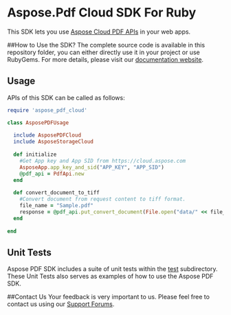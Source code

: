 # Aspose.Pdf Cloud SDK For Ruby
This SDK lets you use [Aspose Cloud PDF APIs](http://www.aspose.com/cloud/pdf-api.aspx) in your web apps.

##How to Use the SDK?
The complete source code is available in this repository folder, you can either directly use it in your project or use RubyGems. For more details, please visit our [documentation website](http://www.aspose.com/docs/display/pdfcloud/Available+SDKs).

## Usage
APIs of this SDK can be called as follows:

```ruby
require 'aspose_pdf_cloud'

class AsposePDFUsage
  
  include AsposePDFCloud
  include AsposeStorageCloud
	
  def initialize
    #Get App key and App SID from https://cloud.aspose.com
    AsposeApp.app_key_and_sid("APP_KEY", "APP_SID")
    @pdf_api = PdfApi.new  
  end
  
  def convert_document_to_tiff
    #Convert document from request content to tiff format.
    file_name = "Sample.pdf"
    response = @pdf_api.put_convert_document(File.open("data/" << file_name,"r") { |io| io.read }, {format: "tiff"})
  end
  
end
```
## Unit Tests
Aspose PDF SDK includes a suite of unit tests within the [test](https://github.com/asposepdf/Aspose_Pdf_Cloud/blob/master/SDKs/Aspose.Pdf_Cloud_SDK_for_Ruby/test/pdf_tests.rb) subdirectory. These Unit Tests also serves as examples of how to use the Aspose PDF SDK.

##Contact Us
Your feedback is very important to us. Please feel free to contact us using our [Support Forums](https://www.aspose.com/community/forums/).

